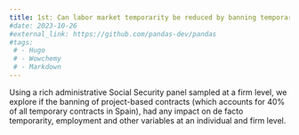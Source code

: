```yaml
---
title: 1st: Can labor market temporarity be reduced by banning temporary contracts? Experience from Spain
#date: 2023-10-26
#external_link: https://github.com/pandas-dev/pandas
#tags:
 # - Hugo
 # - Wowchemy
 # - Markdown
---
```


Using a rich administrative Social Security panel sampled at a firm level, we explore if the banning of project-based contracts (which accounts for 40% of all temporary contracts in Spain), had any impact on de facto temporarity, employment and other variables at an individual and firm level.

<!--more-->
